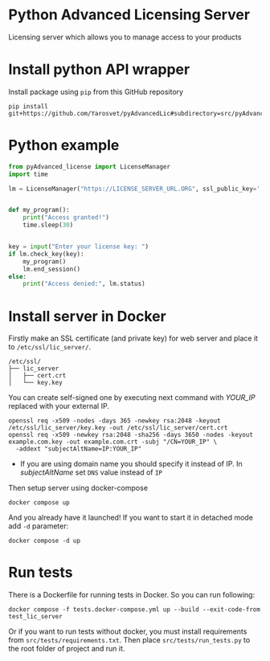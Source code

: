 # Python Advanced Licensing Server

Licensing server which allows you to manage access to your products

# Install python API wrapper

Install package using `pip` from this GitHub repository

```shell
pip install git+https://github.com/Yarosvet/pyAdvancedLic#subdirectory=src/pyAdvanced_license
```

# Python example

```python
from pyAdvanced_license import LicenseManager
import time

lm = LicenseManager("https://LICENSE_SERVER_URL.ORG", ssl_public_key='./trusted_cert.pem')


def my_program():
    print("Access granted!")
    time.sleep(30)


key = input("Enter your license key: ")
if lm.check_key(key):
    my_program()
    lm.end_session()
else:
    print("Access denied:", lm.status)
```

# Install server  in Docker

Firstly make an SSL certificate (and private key) for web server and place it to `/etc/ssl/lic_server/`.

```
/etc/ssl/
├── lic_server
│   ├── cert.crt
│   └── key.key

```

You can create self-signed one by executing next command with _YOUR_IP_ replaced with your external IP.

```shell
openssl req -x509 -nodes -days 365 -newkey rsa:2048 -keyout /etc/ssl/lic_server/key.key -out /etc/ssl/lic_server/cert.crt
openssl req -x509 -newkey rsa:2048 -sha256 -days 3650 -nodes -keyout example.com.key -out example.com.crt -subj "/CN=YOUR_IP" \
  -addext "subjectAltName=IP:YOUR_IP"
```

* If you are using domain name you should specify it instead of IP. In _subjectAltName_ set `DNS` value instead of `IP`

Then setup server using docker-compose

```shell
docker compose up
```

And you already have it launched! If you want to start it in detached mode add `-d` parameter:

```shell
docker compose -d up
```

# Run tests

There is a Dockerfile for running tests in Docker. So you can run following:

```shell
docker compose -f tests.docker-compose.yml up --build --exit-code-from test_lic_server
```

Or if you want to run tests without docker, you must install requirements from `src/tests/requirements.txt`.
Then place `src/tests/run_tests.py` to the root folder of project and run it.